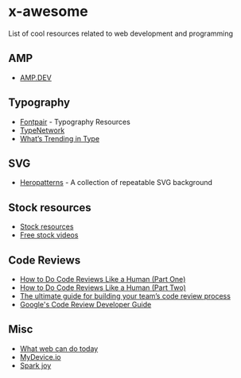 # x-awesome

List of cool resources related to web development and programming

## AMP

- [AMP.DEV](https://amp.dev)

## Typography

- [Fontpair](https://fontpair.co/featured) - Typography Resources
- [TypeNetwork](https://www.typenetwork.com/)
- [What’s Trending in Type](https://www.typewolf.com/)

## SVG

- [Heropatterns](http://www.heropatterns.com/) - A collection of repeatable SVG background

## Stock resources

- [Stock resources](https://github.com/neutraltone/awesome-stock-resources)
- [Free stock videos](https://mixkit.co/free-stock-video/)

## Code Reviews

- [How to Do Code Reviews Like a Human (Part One)](https://mtlynch.io/human-code-reviews-1/)
- [How to Do Code Reviews Like a Human (Part Two)](https://mtlynch.io/human-code-reviews-2/)
- [The ultimate guide for building your team’s code review process](https://www.freecodecamp.org/news/code-review-the-ultimate-guide-aa45c358bbf5/)
- [Google's Code Review Developer Guide](https://google.github.io/eng-practices/review/)

## Misc
- [What web can do today](https://whatwebcando.today/)
- [MyDevice.io](https://www.mydevice.io/)
- [Spark joy](https://github.com/sw-yx/spark-joy#graphics-and-svg-illustrations)
